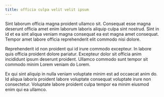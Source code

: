 ```yaml
---
title: officia culpa velit velit ipsum
---
```


Sint laborum officia magna proident ullamco sit. Consequat esse magna deserunt officia amet enim laborum laboris aliquip culpa sint nostrud. Sint in id et ea sint aliqua veniam magna consequat ea est magna amet consequat. Tempor amet labore officia reprehenderit elit commodo nisi dolore.

Reprehenderit id non proident qui id irure commodo excepteur. In labore quis officia proident dolore pariatur. Excepteur dolor sit officia anim incididunt ipsum deserunt proident. Ullamco commodo sunt tempor sit commodo minim Lorem veniam do Lorem.

Ex qui sint aliquip in nulla veniam voluptate minim est ad occaecat anim do. Id aliqua laboris proident labore voluptate consequat voluptate irure non consectetur. Voluptate labore proident culpa tempor ea minim eiusmod enim qui ea ullamco.